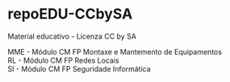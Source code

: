 # repoEDU-CCbySA
Material educativo - Licenza CC by SA

MME - Módulo CM FP Montaxe e Mantemento de Equipamentos<br />
RL  - Módulo CM FP Redes Locais<br />
SI  - Módulo CM FP Seguridade Informática
